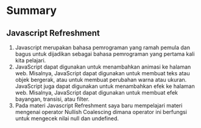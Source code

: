 # Summary

## Javascript Refreshment
1. Javascript merupakan bahasa pemrograman yang ramah pemula dan bagus untuk dijadikan sebagai bahasa pemrograman yang pertama kali kita pelajari. 
2. JavaScript dapat digunakan untuk menambahkan animasi ke halaman web. Misalnya, JavaScript dapat digunakan untuk membuat teks atau objek bergerak, atau untuk membuat perubahan warna atau ukuran. JavaScript juga dapat digunakan untuk menambahkan efek ke halaman web. Misalnya, JavaScript dapat digunakan untuk membuat efek bayangan, transisi, atau filter.
3. Pada materi Javascript Refreshment saya baru mempelajari materi mengenai operator Nullish Coalescing dimana operator ini berfungsi untuk mengecek nilai null dan undefined. 